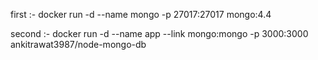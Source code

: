 first :-
docker run -d --name mongo -p 27017:27017 mongo:4.4


second :-
docker run -d --name app --link mongo:mongo -p 3000:3000 ankitrawat3987/node-mongo-db

